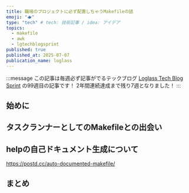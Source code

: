```yaml
---
title: 職場のプロジェクトに必ず配置しちゃうMakefileの話
emoji: "🫖"
type: "tech" # tech: 技術記事 / idea: アイデア
topics:
  - makefile
  - awk
  - lgtechblogsprint
published: true
published_at: 2025-07-07
publication_name: loglass
---
```


<!-- textlint-disable -->
:::message
この記事は毎週必ず記事がでるテックブログ [Loglass Tech Blog Sprint](https://zenn.dev/topics/lgtechblogsprint) の99週目の記事です！
2年間連続達成まで残り7週となりました！
:::
<!-- textlint-enable -->

## 始めに

## タスクランナーとしてのMakefileとの出会い

## helpの自己ドキュメント生成について

https://postd.cc/auto-documented-makefile/

## まとめ
